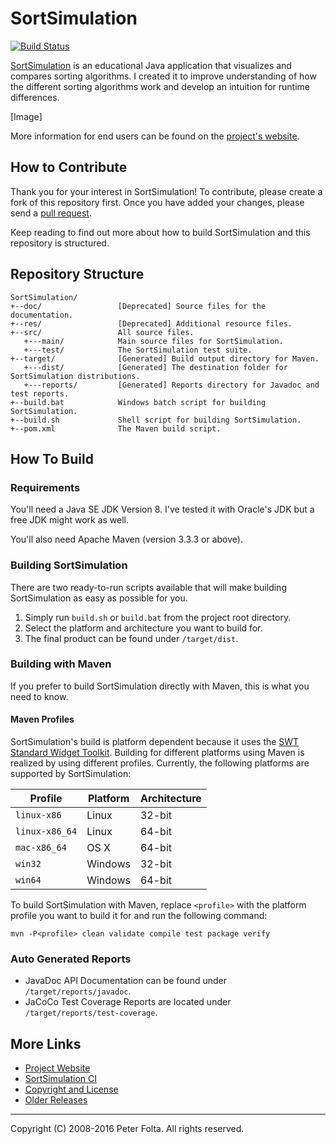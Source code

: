 # SortSimulation

[![Build Status](https://travis-ci.org/pfolta/SortSimulation.svg)](https://travis-ci.org/pfolta/SortSimulation)

[SortSimulation](https://peterfolta.net/software/sortsimulation) is an educational Java application that visualizes and compares sorting algorithms. I created it to improve understanding of how the different sorting algorithms work and develop an intuition for runtime differences.

[Image]

More information for end users can be found on the [project's website](http://www.peterfolta.net/software/sortsimulation).

## How to Contribute

Thank you for your interest in SortSimulation! To contribute, please create a fork of this repository first. Once you have added your changes, please send a [pull request](https://help.github.com/articles/using-pull-requests/#fork--pull).

Keep reading to find out more about how to build SortSimulation and this repository is structured.

## Repository Structure

```
SortSimulation/
+--doc/                 [Deprecated] Source files for the documentation.
+--res/                 [Deprecated] Additional resource files.
+--src/                 All source files.
   +---main/            Main source files for SortSimulation.
   +---test/            The SortSimulation test suite.
+--target/              [Generated] Build output directory for Maven.
   +---dist/            [Generated] The destination folder for SortSimulation distributions.
   +---reports/         [Generated] Reports directory for Javadoc and test reports.
+--build.bat            Windows batch script for building SortSimulation.
+--build.sh             Shell script for building SortSimulation.
+--pom.xml              The Maven build script.
```

## How To Build

### Requirements

You'll need a Java SE JDK Version 8. I've tested it with Oracle's JDK but a free JDK might work as well.

You'll also need Apache Maven (version 3.3.3 or above).

### Building SortSimulation

There are two ready-to-run scripts available that will make building SortSimulation as easy as possible for you.

1. Simply run `build.sh` or `build.bat` from the project root directory.
2. Select the platform and architecture you want to build for.
3. The final product can be found under `/target/dist`.

### Building with Maven

If you prefer to build SortSimulation directly with Maven, this is what you need to know.

#### Maven Profiles

SortSimulation's build is platform dependent because it uses the [SWT Standard Widget Toolkit](https://www.eclipse.org/swt/). Building for different platforms using Maven is realized by using different profiles. Currently, the following platforms are supported by SortSimulation:

Profile        | Platform | Architecture
---------------| ---------| ------------
`linux-x86`    | Linux    |  32-bit
`linux-x86_64` | Linux    | 64-bit
`mac-x86_64`   | OS X     | 64-bit
`win32`        | Windows  | 32-bit
`win64`        | Windows  | 64-bit

To build SortSimulation with Maven, replace `<profile>` with the platform profile you want to build it for and run the following command:

```
mvn -P<profile> clean validate compile test package verify
```

### Auto Generated Reports

- JavaDoc API Documentation can be found under `/target/reports/javadoc`.
- JaCoCo Test Coverage Reports are located under `/target/reports/test-coverage`.

## More Links

- [Project Website](https://peterfolta.net/software/sortsimulation)
- [SortSimulation CI](https://travis-ci.org/pfolta/SortSimulation)
- [Copyright and License](LICENSE.md)
- [Older Releases](http://ftp.peterfolta.net/repositories/sortsimulation/)

---

Copyright (C) 2008-2016 Peter Folta. All rights reserved.